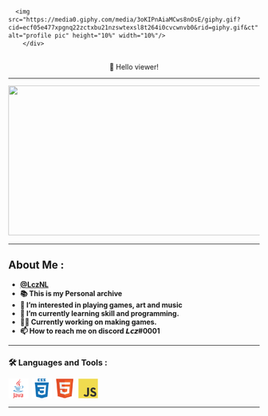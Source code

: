 <div class="container">
<div class="row">
        <!-- Picture must be 600px X 600px-->
        <div class="col-lg-5 col-xs-6" id="picturebox">

      <img src="https://media0.giphy.com/media/3oKIPnAiaMCws8nOsE/giphy.gif?cid=ecf05e477xpgnq22zctxbu21nzswtexsl8t264i0cvcwnvb0&rid=giphy.gif&ct" alt="profile pic" height="10%" width="10%"/>
        </div>
</div>

<div id="badges" align="center">
  <img src="https://komarev.com/ghpvc/?username=LczNL&style=flat-square&color=red" alt=""/>
</div>

<div align="center">
👋 Hello viewer!
</div>

---

<div align="center">
  <img src=https://media1.giphy.com/media/QpVUMRUJGokfqXyfa1/giphy.gif?cid=ecf05e47xgl3n474m6r6xpv8x7kt619q5fpzlsjn1o7z34lq&rid=giphy.gif&ct=g=g width="1000" height="300"/>
</div>

---
## About Me :

- <b><a href="https://github.com/LczNL">@LczNL</a>
- 📚 This is my Personal archive
- 👀 I’m interested in playing games, art and music 
- 🌱 I’m currently learning skill and programming. 
- 👨‍💻 Currently working on making games.
- 📫 How to reach me on discord 𝙇𝙘𝙯#0001

---

### 🛠️ Languages and Tools :
<div align="left" >
  <img src="https://github.com/devicons/devicon/blob/master/icons/java/java-original-wordmark.svg" title="Java" alt="Java" width="40" height="40"/>&nbsp;
  <img src="https://github.com/devicons/devicon/blob/master/icons/css3/css3-plain-wordmark.svg"  title="CSS3" alt="CSS" width="40" height="40"/>&nbsp;
  <img src="https://github.com/devicons/devicon/blob/master/icons/html5/html5-original.svg" title="HTML5" alt="HTML" width="40" height="40"/>&nbsp;
  <img src="https://github.com/devicons/devicon/blob/master/icons/javascript/javascript-original.svg" title="JavaScript" alt="JavaScript" width="40" height="40"/>&nbsp;
</div>

---
